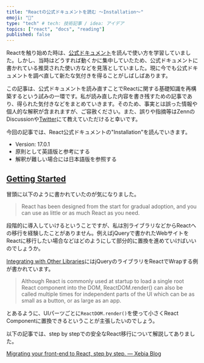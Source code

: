 ```yaml
---
title: "Reactの公式ドキュメントを読む 〜Installation〜"
emoji: "👀"
type: "tech" # tech: 技術記事 / idea: アイデア
topics: ["react", "docs", "reading"]
published: false
---
```


Reactを触り始めた時は、[公式ドキュメント](https://reactjs.org/docs)を読んで使い方を学習していました。しかし、当時はどうすれば動くかに集中していたため、公式ドキュメントに書かれている推奨された使い方などを見落としていました。現に今でも公式ドキュメントを調べ直して新たな気付きを得ることがしばしばあります。

この記事は、公式ドキュメントを読み直すことでReactに関する基礎知識を再構築するという試みの一環です。私が読み直した内容を書き残すための記事であり、得られた気付きなどをまとめていきます。そのため、事実とは誤った情報や個人的な解釈が含まれますが、ご容赦ください。また、誤りや指摘等はZennのDiscussionや[Twitter](https://twitter.com/progfay)にて教えていただけると幸いです。

今回の記事では、React公式ドキュメントの"Installation"を読んでいきます。

- Version: 17.0.1
- 原則として英語版と参考にする
- 解釈が難しい場合には日本語版を参照する

## [Getting Started](https://reactjs.org/docs/getting-started.html)

冒頭に以下のように書かれていたのが気になりました。

> React has been designed from the start for gradual adoption, and you can use as little or as much React as you need.

段階的に導入していけるということですが、私は別ライブラリなどからReactへの移行を経験したことがありません。例えばjQueryで書かれたWebサイトをReactに移行したい場合などはどのようにして部分的に置換を進めていけばいいのでしょうか。

[Integrating with Other Libraries](https://reactjs.org/docs/integrating-with-other-libraries.html)にはjQueryのライブラリをReactでWrapする例が書かれています。

> Although React is commonly used at startup to load a single root React component into the DOM, ReactDOM.render() can also be called multiple times for independent parts of the UI which can be as small as a button, or as large as an app.

とあるように、UIパーツごとに`ReactDOM.render()`を使って小さくReact Componentに置換できるということが主張したいのでしょう。

以下の記事では、step by stepでの安全なReact移行について解説してありました。

[Migrating your front-end to React, step by step. — Xebia Blog](https://xebia.com/blog/migrating-to-react-step-by-step/)
